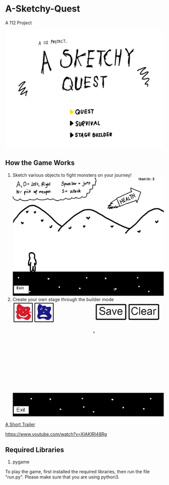 # A-Sketchy-Quest
A 112 Project


![Title Screen](https://raw.githubusercontent.com/Piratach/A-Sketchy-Quest/master/stages/aSketchyQuestTitleScreen.png)

## How the Game Works
1. Sketch various objects to fight monsters on your journey!
![Gameplay Demo](https://raw.githubusercontent.com/Piratach/A-Sketchy-Quest/master/demogifs/sketchDemo.gif)
2. Create your own stage through the builder mode
![Builder Demo](https://raw.githubusercontent.com/Piratach/A-Sketchy-Quest/master/demogifs/builderDemo.gif)

<ins>A Short Trailer</ins>

https://www.youtube.com/watch?v=XIAKlRI48Rg

## Required Libraries
1. pygame  

To play the game, first installed the required libraries, then run the file "run.py".
Please make sure that you are using python3.
